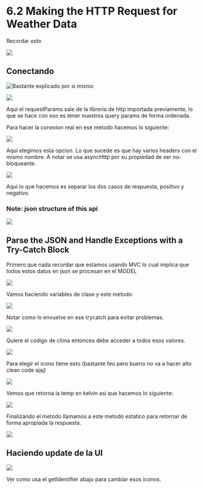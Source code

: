 # 6.2  Making the HTTP Request for Weather Data

Recordar esto

![](../../.gitbook/assets/imagen%20%28838%29.png)

## Conectando

![Bastante explicado por si mismo](../../.gitbook/assets/imagen%20%28882%29.png)

![](../../.gitbook/assets/imagen%20%28840%29.png)

Aqui el requestParams sale de la libreria de http importada previamente, lo que se hace con eso es tener nuestros query params de forma ordenada.

Para hacer la conexion real en ese metodo hacemos lo siguiente:

![](../../.gitbook/assets/imagen%20%28854%29.png)

Aqui elegimos esta opcion. Lo que sucede es que hay varios headers con el mismo nombre. A notar se usa asyncHttp por su propiedad de ser no-bloqueante.

![](../../.gitbook/assets/imagen%20%28841%29.png)

Aqui lo que hacemos es separar los dos casos de respuesta, positivo y negativo.

### Note: json structure of this api

![](../../.gitbook/assets/imagen%20%28845%29.png)

## Parse the JSON and Handle Exceptions with a Try-Catch Block

Primero que nada recordar que estamos usando MVC lo cual implica que todos estos datos en json se procesan en el MODEL

![](../../.gitbook/assets/imagen%20%28855%29.png)

Vamos haciendo variables de clase y este metodo:

![](../../.gitbook/assets/imagen%20%28861%29.png)

Notar como lo envuelve en ese trycatch para evitar problemas.

![](../../.gitbook/assets/imagen%20%28878%29.png)

Quiere el codigo de clima entonces debe acceder a todos esos valores.

![](../../.gitbook/assets/imagen%20%28832%29.png)

Para elegir el icono tiene esto \(bastante feo pero bueno no va a hacer alto clean code ajaj\)

![](../../.gitbook/assets/imagen%20%28875%29.png)

Vemos que retorna la temp en kelvin asi que hacemos lo siguiente:

![](../../.gitbook/assets/imagen%20%28865%29.png)

Finalizando el metodo llamamos a este metodo estatico para retornar de forma apropiada la respuesta.

![](../../.gitbook/assets/imagen%20%28871%29.png)

## Haciendo update de la UI

![](../../.gitbook/assets/imagen%20%28837%29.png)

Ver como usa el getIdentifier abajo para cambiar esos iconos.







